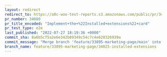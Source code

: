 ```yaml
---
layout: redirect
redirect_to: https://a8c-woo-test-reports.s3.amazonaws.com/public/pr/34080/e2e/index.html
pr_number: 34080
pr_title_encoded: "Implement+the+%22Installed+extensions%22+card"
pr_test_type: e2e
last_published: "2022-07-27 18:19:36 +0000"
commit_sha: 8a6b5cf5a2e6e342b89349c54c7c4e620326939a
commit_message: "Merge branch 'feature/33895-marketing-page/main' into feature/33895-m…"
branch_name: feature/33895-marketing-page/34025-installed-extensions
---
```

